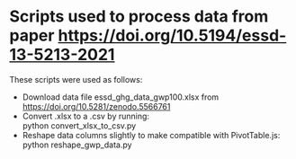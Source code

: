 # Scripts used to process data from paper https://doi.org/10.5194/essd-13-5213-2021

These scripts were used as follows:  
  - Download data file essd_ghg_data_gwp100.xlsx from https://doi.org/10.5281/zenodo.5566761
  - Convert .xlsx to a .csv by running:  
    python convert_xlsx_to_csv.py
  - Reshape data columns slightly to make compatible with PivotTable.js:  
    python reshape_gwp_data.py
